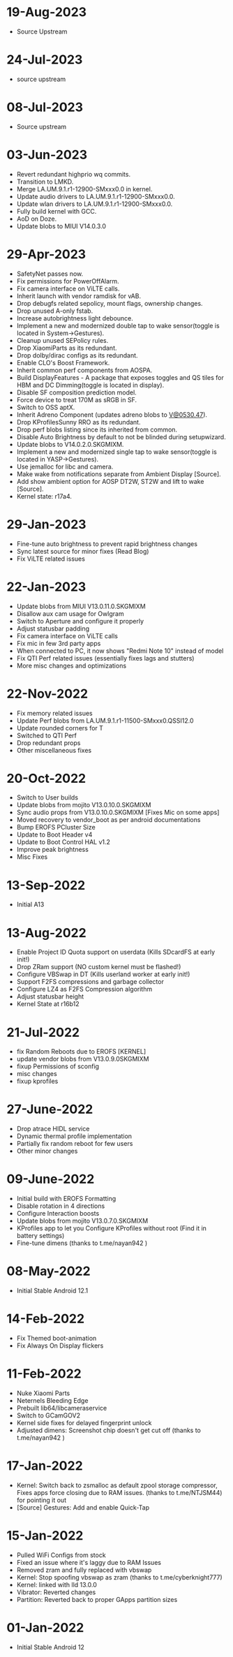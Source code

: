 # 19-Aug-2023
- Source Upstream

# 24-Jul-2023
- source upstream

# 08-Jul-2023
- Source upstream

# 03-Jun-2023
- Revert redundant highprio wq commits.
- Transition to LMKD.
- Merge LA.UM.9.1.r1-12900-SMxxx0.0 in kernel.
- Update audio drivers to LA.UM.9.1.r1-12900-SMxxx0.0.
- Update wlan drivers to LA.UM.9.1.r1-12900-SMxxx0.0.
- Fully build kernel with GCC.
- AoD on Doze.
- Update blobs to MIUI V14.0.3.0

# 29-Apr-2023
- SafetyNet passes now.
- Fix permissions for PowerOffAlarm.
- Fix camera interface on ViLTE calls.
- Inherit launch with vendor ramdisk for vAB.
- Drop debugfs related sepolicy, mount flags, ownership changes.
- Drop unused A-only fstab.
- Increase autobrightness light debounce.
- Implement a new and modernized double tap to wake sensor(toggle is located in System->Gestures).
- Cleanup unused SEPolicy rules.
- Drop XiaomiParts as its redundant.
- Drop dolby/dirac configs as its redundant.
- Enable CLO's Boost Framework.
- Inherit common perf components from AOSPA.
- Build DisplayFeatures - A package that exposes toggles and QS tiles for HBM and DC Dimming(toggle is located in display).
- Disable SF composition prediction model.
- Force device to treat 170M as sRGB in SF.
- Switch to OSS aptX.
- Inherit Adreno Component (updates adreno blobs to V@0530.47).
- Drop KProfilesSunny RRO as its redundant.
- Drop perf blobs listing since its inherited from common.
- Disable Auto Brightness by default to not be blinded during setupwizard.
- Update blobs to V14.0.2.0.SKGMIXM.
- Implement a new and modernized single tap to wake sensor(toggle is located in YASP->Gestures).
- Use jemalloc for libc and camera.
- Make wake from notifications separate from Ambient Display [Source].
- Add show ambient option for AOSP DT2W, ST2W and lift to wake [Source].
- Kernel state: r17a4.

# 29-Jan-2023
- Fine-tune auto brightness to prevent rapid brightness changes 
- Sync latest source for minor fixes (Read Blog)
- Fix ViLTE related issues

# 22-Jan-2023
- Update blobs from MIUI V13.0.11.0.SKGMIXM
- Disallow aux cam usage for Owlgram
- Switch to Aperture and configure it properly 
- Adjust statusbar padding
- Fix camera interface on ViLTE calls
- Fix mic in few 3rd party apps
- When connected to PC, it now shows "Redmi Note 10" instead of model
- Fix QTI Perf related issues (essentially fixes lags and stutters)
- More misc changes and optimizations

# 22-Nov-2022
- Fix memory related issues
 - Update Perf blobs from LA.UM.9.1.r1-11500-SMxxx0.QSSI12.0
- Update rounded corners for T
- Switched to QTI Perf
- Drop redundant props
- Other miscellaneous fixes

# 20-Oct-2022
- Switch to User builds
- Update blobs from mojito V13.0.10.0.SKGMIXM
- Sync audio props from V13.0.10.0.SKGMIXM [Fixes Mic on some apps] 
- Moved recovery to vendor_boot as per android documentations
- Bump EROFS PCluster Size
- Update to Boot Header v4
- Update to Boot Control HAL v1.2
- Improve peak brightness 
- Misc Fixes

# 13-Sep-2022
- Initial A13

# 13-Aug-2022
- Enable Project ID Quota support on userdata (Kills SDcardFS at early init!) 
- Drop ZRam support (NO custom kernel must be flashed!) 
- Configure VBSwap in DT (Kills userland worker at early init!) 
- Support F2FS compressions and garbage collector 
- Configure LZ4 as F2FS Compression algorithm
- Adjust statusbar height
- Kernel State at r16b12

# 21-Jul-2022
- fix Random Reboots due to EROFS [KERNEL]
- update vendor blobs from V13.0.9.0SKGMIXM 
- fixup Permissions of sconfig
- misc changes
- fixup kprofiles

# 27-June-2022
- Drop atrace HIDL service
- Dynamic thermal profile implementation
- Partially fix random reboot for few users
- Other minor changes

# 09-June-2022
- Initial build with EROFS Formatting
- Disable rotation in 4 directions
- Configure Interaction boosts
- Update blobs from mojito V13.0.7.0.SKGMIXM
- KProfiles app to let you Configure KProfiles without root (Find it in battery settings)
- Fine-tune dimens (thanks to t.me/nayan942 )

# 08-May-2022
- Initial Stable Android 12.1

# 14-Feb-2022
- Fix Themed boot-animation 
- Fix Always On Display flickers

# 11-Feb-2022
- Nuke Xiaomi Parts
- Neternels Bleeding Edge 
- Prebuilt lib64/libcameraservice
- Switch to GCamGOV2  
- Kernel side fixes for delayed fingerprint unlock
- Adjusted dimens: Screenshot chip doesn't get cut off (thanks to t.me/nayan942 )

# 17-Jan-2022
- Kernel: Switch back to zsmalloc as default zpool storage compressor, Fixes apps force closing due to RAM issues. (thanks to t.me/NTJSM44)  for pointing it out 
- [Source] Gestures: Add and enable Quick-Tap

# 15-Jan-2022
- Pulled WiFi Configs from stock
- Fixed an issue where it's laggy due to RAM Issues
- Removed zram and fully replaced with vbswap
- Kernel: Stop spoofing vbswap as zram (thanks to t.me/cyberknight777)
- Kernel: linked with lld 13.0.0
- Vibrator: Reverted changes
- Partition: Reverted back to proper GApps partition sizes

# 01-Jan-2022
- Initial Stable Android 12
